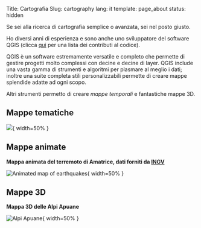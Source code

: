 Title: Cartografia
Slug: cartography
lang: it
template: page_about
status: hidden

Se sei alla ricerca di cartografia semplice o avanzata, sei nel posto giusto.

Ho diversi anni di esperienza e sono anche uno sviluppatore del software QGIS (clicca [qui](https://github.com/qgis/QGIS/commits?author=ghtmtt) per una lista dei contributi al codice).

QGIS è un software estremamente versatile e completo che permette di gestire progetti molto complessi con decine e decine di layer. QGIS include una vasta gamma di strumenti e algoritmi per plasmare al meglio i dati; inoltre una suite completa stili personalizzabili permette di creare mappe splendide adatte ad ogni scopo.

Altri strumenti permetto di creare *mappe temporali* e fantastiche mappe 3D.


## Mappe tematiche

![](/extras/cartography/ita_geo.png){ width=50% }

## Mappe animate

**Mappa animata del terremoto di Amatrice, dati forniti da [INGV](http://cnt.rm.ingv.it/)**

![Animated map of earthquakes](/extras/cartography/earthquakes_ita.gif){ width=50% }

## Mappe 3D

**Mappa 3D delle Alpi Apuane**

![Alpi Apuane](/extras/cartography/3dgif.gif){ width=50% }
